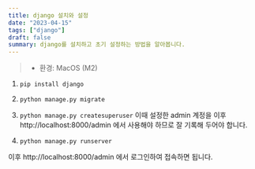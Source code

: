 ```yaml
---
title: django 설치와 설정
date: "2023-04-15"
tags: ["django"]
draft: false
summary: django를 설치하고 초기 설정하는 방법을 알아봅니다.
---
```


<!-- ![wikibase-main](/images/blogImg/2023-03-15-1.png) -->

> - 환경: MacOS (M2)

1. `pip install django`

2. `python manage.py migrate`

3. `python manage.py createsuperuser`
   이때 설정한 admin 계정을 이후 http://localhost:8000/admin 에서 사용해야 하므로 잘 기록해 두어야 합니다.

4. `python manage.py runserver`

이후 http://localhost:8000/admin 에서 로그인하여 접속하면 됩니다.

